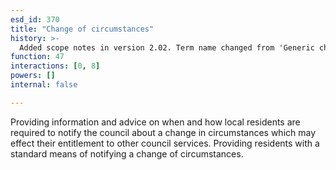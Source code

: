 ```yaml
---
esd_id: 370
title: "Change of circumstances"
history: >-
  Added scope notes in version 2.02. Term name changed from 'Generic change of circumstances form' to 'Council - services - residents change of circumstances' in version 3.00. Name changed to 'Change of circumstances' in version 4.00.
function: 47
interactions: [0, 8]
powers: []
internal: false

---
```


Providing information and advice on when and how local residents are required to notify the council about a change in circumstances which may effect their entitlement to other council services.  Providing residents with a standard means of notifying a change of circumstances.


